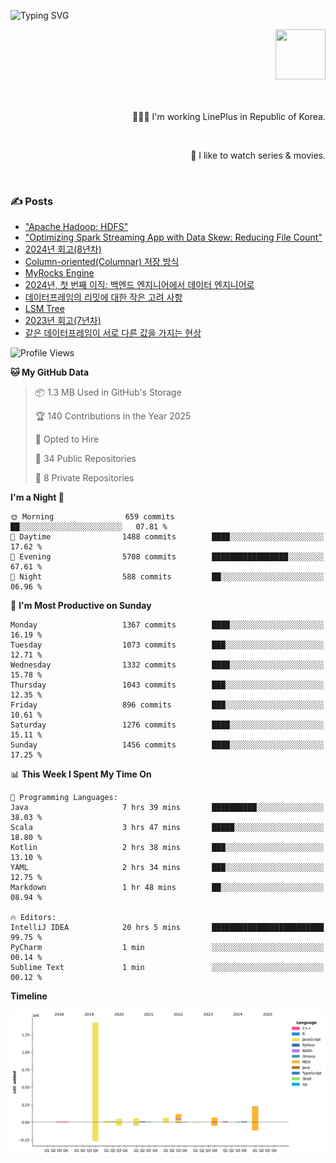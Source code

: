 ![Typing SVG](https://readme-typing-svg.herokuapp.com/?lines=Hello,+I'm+Changkwon+😎&height=150&width=1024&size=40&color=458588&background=282828&center=true&vCenter=true&multiline=false&duration=2000&pause=0)

<div align=right>
  <a href="https://github.com/devxb/gitanimals">
    <img
      src="https://render.gitanimals.org/lines/spearkkk?pet-id=624227435622945015"
      width="80"
      height="80"
    />
  </a>
  <br/>
  <br/>  
  <br/>
  
  👨🏼‍💻 I'm working LinePlus in Republic of Korea.
  
  <br/>
  
  🍿 I like to watch series & movies.
  
  <br/>

</div>
  
<div align=left>
  
  <div>
    
  ### ✍️ Posts
    
  </div>
  
  <!-- BLOGPOSTS:START -->
- ["Apache Hadoop: HDFS"](https://spearkkk.dev/kr/blog/apache-hadoop-hdfs)
- ["Optimizing Spark Streaming App with Data Skew: Reducing File Count"](https://spearkkk.dev/kr/blog/optimizing-spark-streaming-app-with-data-skew-reducing-file-count)
- [2024년 회고(8년차)](https://spearkkk.dev/kr/blog/8th-year-retrospect)
- [Column-oriented(Columnar) 저장 방식](https://spearkkk.dev/kr/blog/column-oriented)
- [MyRocks Engine](https://spearkkk.dev/kr/blog/my-rocks_engine)
- [2024년, 첫 번째 이직: 백엔드 엔지니어에서 데이터 엔지니어로](https://spearkkk.dev/kr/blog/2024-first-changing-company-from-backend-to-data-engineer)
- [데이터프레임의 리밋에 대한 작은 고려 사항](https://spearkkk.dev/kr/blog/dataframe-limit)
- [LSM Tree](https://spearkkk.dev/kr/blog/lsm-tree)
- [2023년 회고(7년차)](https://spearkkk.dev/kr/blog/7th-year-retrospect)
- [같은 데이터프레임이 서로 다른 값을 가지는 현상](https://spearkkk.dev/kr/blog/two-dataframe-have-another-value)
<!-- BLOGPOSTS:END -->

  
<!--START_SECTION:waka-->
![Profile Views](http://img.shields.io/badge/Profile%20Views-0-blue)

**🐱 My GitHub Data** 

> 📦 1.3 MB Used in GitHub's Storage 
 > 
> 🏆 140 Contributions in the Year 2025
 > 
> 💼 Opted to Hire
 > 
> 📜 34 Public Repositories 
 > 
> 🔑 8 Private Repositories 
 > 
**I'm a Night 🦉** 

```text
🌞 Morning                659 commits         ██░░░░░░░░░░░░░░░░░░░░░░░   07.81 % 
🌆 Daytime                1488 commits        ████░░░░░░░░░░░░░░░░░░░░░   17.62 % 
🌃 Evening                5708 commits        █████████████████░░░░░░░░   67.61 % 
🌙 Night                  588 commits         ██░░░░░░░░░░░░░░░░░░░░░░░   06.96 % 
```
📅 **I'm Most Productive on Sunday** 

```text
Monday                   1367 commits        ████░░░░░░░░░░░░░░░░░░░░░   16.19 % 
Tuesday                  1073 commits        ███░░░░░░░░░░░░░░░░░░░░░░   12.71 % 
Wednesday                1332 commits        ████░░░░░░░░░░░░░░░░░░░░░   15.78 % 
Thursday                 1043 commits        ███░░░░░░░░░░░░░░░░░░░░░░   12.35 % 
Friday                   896 commits         ███░░░░░░░░░░░░░░░░░░░░░░   10.61 % 
Saturday                 1276 commits        ████░░░░░░░░░░░░░░░░░░░░░   15.11 % 
Sunday                   1456 commits        ████░░░░░░░░░░░░░░░░░░░░░   17.25 % 
```


📊 **This Week I Spent My Time On** 

```text
💬 Programming Languages: 
Java                     7 hrs 39 mins       ██████████░░░░░░░░░░░░░░░   38.03 % 
Scala                    3 hrs 47 mins       █████░░░░░░░░░░░░░░░░░░░░   18.80 % 
Kotlin                   2 hrs 38 mins       ███░░░░░░░░░░░░░░░░░░░░░░   13.10 % 
YAML                     2 hrs 34 mins       ███░░░░░░░░░░░░░░░░░░░░░░   12.75 % 
Markdown                 1 hr 48 mins        ██░░░░░░░░░░░░░░░░░░░░░░░   08.94 % 

🔥 Editors: 
IntelliJ IDEA            20 hrs 5 mins       █████████████████████████   99.75 % 
PyCharm                  1 min               ░░░░░░░░░░░░░░░░░░░░░░░░░   00.14 % 
Sublime Text             1 min               ░░░░░░░░░░░░░░░░░░░░░░░░░   00.12 % 
```

**Timeline**

![Lines of Code chart](https://raw.githubusercontent.com/spearkkk/spearkkk/main/assets/bar_graph.png)


<!--END_SECTION:waka-->
</div>

